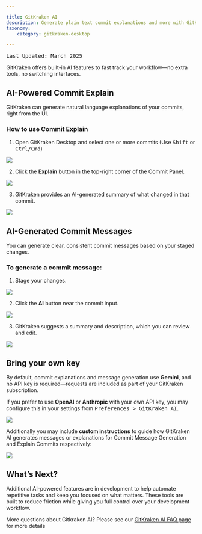 ```yaml
---

title: GitKraken AI
description: Generate plain text commit explanations and more with GitKraken AI
taxonomy:
    category: gitkraken-desktop

---
```

<kbd>Last Updated: March 2025</kbd>

GitKraken offers built-in AI features to fast track your workflow—no extra tools, no switching interfaces.

## AI-Powered Commit Explain

GitKraken can generate natural language explanations of your commits, right from the UI.

### How to use Commit Explain

1. Open GitKraken Desktop and select one or more commits (Use <kbd>Shift</kbd> or <kbd>Ctrl/Cmd</kbd>)

<img src="/wp-content/uploads/gkd-11-Select-Commits.png" class="help-center-img img-bordered">

2. Click the **Explain** button in the top-right corner of the Commit Panel.  

<img src="/wp-content/uploads/gkd-11-AI-Explain.png" class="help-center-img img-bordered">

3. GitKraken provides an AI-generated summary of what changed in that commit.

<img src="/wp-content/uploads/gkd-11-commit-explain-2.png" class="help-center-img img-bordered">

## AI-Generated Commit Messages

You can generate clear, consistent commit messages based on your staged changes.

### To generate a commit message:

1. Stage your changes. 

<img src="/wp-content/uploads/gkd-11-stage-changes.png" class="help-center-img img-bordered">

2. Click the **AI** button near the commit input.

<img src="/wp-content/uploads/gkd-11-commit-message-generation-1.png" class="help-center-img img-bordered">

3. GitKraken suggests a summary and description, which you can review and edit.

<img src="/wp-content/uploads/gkd-11-commit-message-generation-2.png" class="help-center-img img-bordered">

## Bring your own key

By default, commit explanations and message generation use **Gemini**, and no API key is required—requests are included as part of your GitKraken subscription.

If you prefer to use **OpenAI** or **Anthropic** with your own API key, you may configure this in your settings from <kbd>Preferences > GitKraken AI</kbd>.

<img src="/wp-content/uploads/gkd-11-Preferences-GitKraken-AI.png" class="help-center-img img-bordered">

Additionally you may include **custom instructions** to guide how GitKraken AI generates messages or explanations for Commit Message Generation and Explain Commits respectively: 

<img src="/wp-content/uploads/gkd-11-custom-instructions.png" class="help-center-img img-bordered">

## What’s Next?

Additional AI-powered features are in development to help automate repetitive tasks and keep you focused on what matters. These tools are built to reduce friction while giving you full control over your development workflow.

<div class='callout callout--basic'>
    <p>More questions about Gitkraken AI? Please see our <a href="https://help.gitkraken.com/gitkraken-desktop/gkd-gitkraken-ai">GitKraken AI FAQ page</a> for more details</p>
</div>
